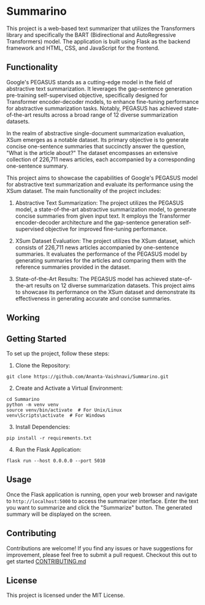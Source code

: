 # Summarino

This project is a web-based text summarizer that utilizes the Transformers library and specifically the BART (Bidirectional and AutoRegressive Transformers) model. The application is built using Flask as the backend framework and HTML, CSS, and JavaScript for the frontend.

## Functionality
Google's PEGASUS stands as a cutting-edge model in the field of abstractive text summarization. It leverages the gap-sentence generation pre-training self-supervised objective, specifically designed for Transformer encoder-decoder models, to enhance fine-tuning performance for abstractive summarization tasks. Notably, PEGASUS has achieved state-of-the-art results across a broad range of 12 diverse summarization datasets.

In the realm of abstractive single-document summarization evaluation, XSum emerges as a notable dataset. Its primary objective is to generate concise one-sentence summaries that succinctly answer the question, "What is the article about?" The dataset encompasses an extensive collection of 226,711 news articles, each accompanied by a corresponding one-sentence summary.

This project aims to showcase the capabilities of Google's PEGASUS model for abstractive text summarization and evaluate its performance using the XSum dataset. The main functionality of the project includes:

1. Abstractive Text Summarization: The project utilizes the PEGASUS model, a state-of-the-art abstractive summarization model, to generate concise summaries from given input text. It employs the Transformer encoder-decoder architecture and the gap-sentence generation self-supervised objective for improved fine-tuning performance.

2. XSum Dataset Evaluation: The project utilizes the XSum dataset, which consists of 226,711 news articles accompanied by one-sentence summaries. It evaluates the performance of the PEGASUS model by generating summaries for the articles and comparing them with the reference summaries provided in the dataset.

3. State-of-the-Art Results: The PEGASUS model has achieved state-of-the-art results on 12 diverse summarization datasets. This project aims to showcase its performance on the XSum dataset and demonstrate its effectiveness in generating accurate and concise summaries.

## Working



## Getting Started

To set up the project, follow these steps:

1. Clone the Repository:

```
git clone https://github.com/Ananta-Vaishnavi/Summarino.git
```

2. Create and Activate a Virtual Environment:

```
cd Summarino
python -m venv venv
source venv/bin/activate  # For Unix/Linux
venv\Scripts\activate  # For Windows
```

3. Install Dependencies:
```
pip install -r requirements.txt
```

4. Run the Flask Application:
```
flask run --host 0.0.0.0 --port 5010
```

## Usage
Once the Flask application is running, open your web browser and navigate to `http://localhost:5000` to access the summarizer interface. Enter the text you want to summarize and click the "Summarize" button. The generated summary will be displayed on the screen.

## Contributing
Contributions are welcome! If you find any issues or have suggestions for improvement, please feel free to submit a pull request. Checkout this out to get started [CONTRIBUTING.md](CONTRIBUTING.md)

## License
This project is licensed under the MIT License.
